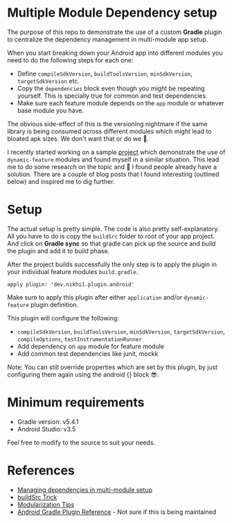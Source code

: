 # Multiple Module Dependency setup

The purpose of this repo to demonstrate the use of a custom **Gradle** plugin to centralize the dependency management in multi-module app setup.

When you start breaking down your Android app into different modules you need to do the following steps for each one:

* Define `compileSdkVersion`, `buildToolsVersion`, `minSdkVersion`, `targetSdkVersion` etc.
* Copy the `dependencies` block even though you might be repeating yourself. This is specially true for common and test dependencies.
* Make sure each feature module depends on the `app` module or whatever base module you have.

The obvious side-effect of this is the versioning nightmare if the same library is being consumed across different modules which might lead to bloated apk sizes.
We don't want that or do we :thinking:.

I recently started working on a sample [project](https://github.com/nikhil-thakkar/eventbrite-clone) which demonstrate the use of `dynamic-feature` modules and found myself in a similar situation.
This lead me to do some research on the topic and :money_mouth_face: I found people already have a solution.
There are a couple of blog posts that I found interesting (outlined below) and inspired me to dig further.

# Setup
The actual setup is pretty simple. The code is also pretty self-explanatory. All you have to do is copy the `buildSrc` folder to root of your app project.
And click on **Gradle sync** so that gradle can pick up the source and build the plugin and add it to build phase.

After the project builds successfully the only step is to apply the plugin in your individual feature modules `build.gradle`.
```
apply plugin: 'dev.nikhi1.plugin.android'
```
Make sure to apply this plugin after either `application` and/or `dynamic-feature` plugin definition.

This plugin will configure the following:
* `compileSdkVersion`, `buildToolsVersion`, `minSdkVersion`, `targetSdkVersion`, `compileOptions`, `testInstrumentationRunner`
* Add dependency on `app` module for feature module
* Add common test dependencies like junit, mockk

Note: You can still override properties which are set by this plugin, by just configuring them again using the android {} block :sunglasses:.

# Minimum requirements
* Gradle version: v5.4.1
* Android Studio: v3.5

Feel free to modify to the source to suit your needs.

# References
* [Managing dependencies in multi-module setup](https://medium.com/wantedly-engineering/managing-android-multi-module-project-with-gradle-plugin-and-kotlin-4fcc126e7e49)
* [buildSrc Trick](https://quickbirdstudios.com/blog/gradle-kotlin-buildsrc-plugin-android/)
* [Modularization Tips](https://jeroenmols.com/blog/2019/06/12/modularizationtips/)
* [Android Gradle Plugin Reference](https://google.github.io/android-gradle-dsl/current/index.html) - Not sure if this is being maintained
